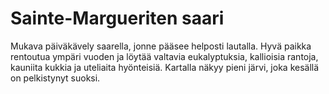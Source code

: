 # Sainte-Margueriten saari

Mukava päiväkävely saarella, jonne pääsee helposti lautalla. Hyvä paikka rentoutua ympäri vuoden ja löytää valtavia eukalyptuksia, kallioisia rantoja, kauniita kukkia ja uteliaita hyönteisiä. Kartalla näkyy pieni järvi, joka kesällä on pelkistynyt suoksi.